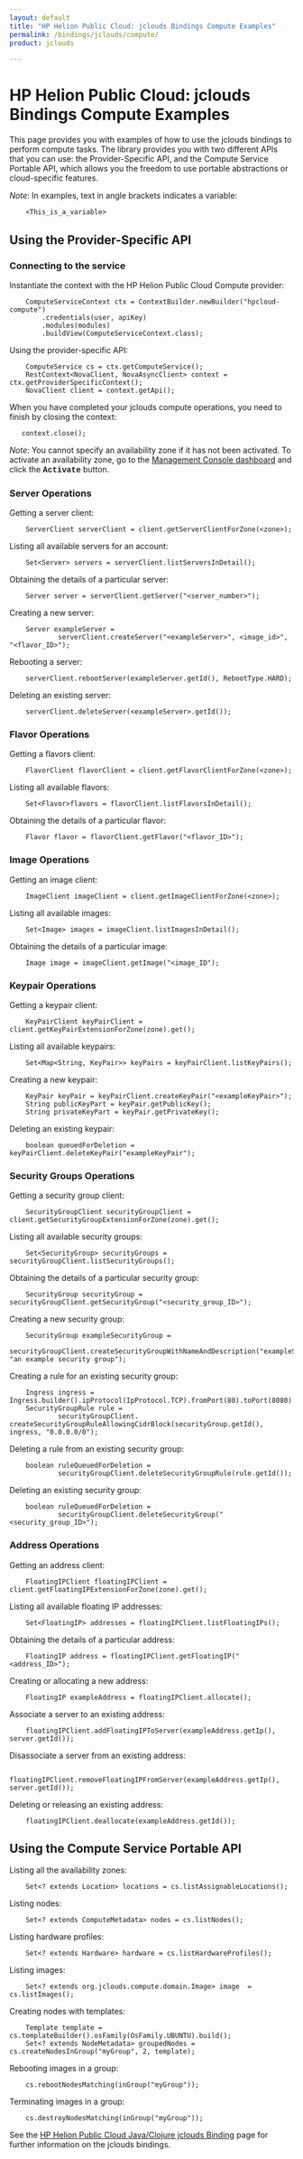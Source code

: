 ```yaml
---
layout: default
title: "HP Helion Public Cloud: jclouds Bindings Compute Examples"
permalink: /bindings/jclouds/compute/
product: jclouds

---
```

<!--PUBLISHED-->
# HP Helion Public Cloud: jclouds Bindings Compute Examples

This page provides you with examples of how to use the jclouds bindings to perform compute tasks.  The library provides you with two different APIs that you can use: the Provider-Specific API, and the Compute Service Portable API, which allows you the freedom to use portable abstractions or cloud-specific features.

*Note*: In examples, text in angle brackets indicates a variable:

        <This_is_a_variable>

## Using the Provider-Specific API

### Connecting to the service

Instantiate the context with the HP Helion Public Cloud Compute provider:

        ComputeServiceContext ctx = ContextBuilder.newBuilder("hpcloud-compute")
            .credentials(user, apiKey)
            .modules(modules)
            .buildView(ComputeServiceContext.class);

Using the provider-specific API:

        ComputeService cs = ctx.getComputeService();  
        RestContext<NovaClient, NovaAsyncClient> context = ctx.getProviderSpecificContext();  
        NovaClient client = context.getApi();

When you have completed your jclouds compute operations, you need to finish by closing the context:

       context.close(); 

*Note*: You cannot specify an availability zone if it has not been activated.  To activate an availability zone, go to the [Management Console dashboard](https://console.hpcloud.com/) and click the <font face="courier"><strong>Activate</font></strong> button.

### Server Operations

Getting a server client:

        ServerClient serverClient = client.getServerClientForZone(<zone>);

Listing all available servers for an account:

        Set<Server> servers = serverClient.listServersInDetail();

Obtaining the details of a particular server:

        Server server = serverClient.getServer("<server_number>");

Creating a new server:

        Server exampleServer = 
                serverClient.createServer("<exampleServer>", <image_id>", "<flavor_ID>");

Rebooting a server:

        serverClient.rebootServer(exampleServer.getId(), RebootType.HARD);

<!--Changing password for a server:-->
<!--This command appears not to exist.  Mike A says: "has no effect that I can see...unsupported on hpcloud?"-->

<!--        serverClient.changeAdminPass(exampleServer.getId(), "<newPassword>");-->

Deleting an existing server:

        serverClient.deleteServer(<exampleServer>.getId());

### Flavor Operations

Getting a flavors client:

        FlavorClient flavorClient = client.getFlavorClientForZone(<zone>);

Listing all available flavors:

        Set<Flavor>flavors = flavorClient.listFlavorsInDetail();

Obtaining the details of a particular flavor:

        Flavor flavor = flavorClient.getFlavor("<flavor_ID>");

### Image Operations

Getting an image client:

        ImageClient imageClient = client.getImageClientForZone(<zone>);

Listing all available images:

        Set<Image> images = imageClient.listImagesInDetail();

Obtaining the details of a particular image:

        Image image = imageClient.getImage("<image_ID");

### Keypair Operations

Getting a keypair client:

        KeyPairClient keyPairClient = client.getKeyPairExtensionForZone(zone).get();

Listing all available keypairs:

        Set<Map<String, KeyPair>> keyPairs = keyPairClient.listKeyPairs();

Creating a new keypair:

        KeyPair keyPair = keyPairClient.createKeyPair("<exampleKeyPair>");
        String publicKeyPart = keyPair.getPublicKey();
        String privateKeyPart = keyPair.getPrivateKey();

Deleting an existing keypair:

        boolean queuedForDeletion = keyPairClient.deleteKeyPair("exampleKeyPair");

### Security Groups Operations

Getting a security group client:

        SecurityGroupClient securityGroupClient = client.getSecurityGroupExtensionForZone(zone).get();

Listing all available security groups:

        Set<SecurityGroup> securityGroups = securityGroupClient.listSecurityGroups();

Obtaining the details of a particular security group:

        SecurityGroup securityGroup = securityGroupClient.getSecurityGroup("<security_group_ID>");

Creating a new security group:

        SecurityGroup exampleSecurityGroup =
                securityGroupClient.createSecurityGroupWithNameAndDescription("exampleSecurityGroup", "an example security group");

Creating a rule for an existing security group:

        Ingress ingress = Ingress.builder().ipProtocol(IpProtocol.TCP).fromPort(80).toPort(8080).build();
        SecurityGroupRule rule =
                securityGroupClient. createSecurityGroupRuleAllowingCidrBlock(securityGroup.getId(), ingress, "0.0.0.0/0");

Deleting a rule from an existing security group:

        boolean ruleQueuedForDeletion = 
                securityGroupClient.deleteSecurityGroupRule(rule.getId());

Deleting an existing security group:

        boolean ruleQueuedForDeletion =
                securityGroupClient.deleteSecurityGroup("<security_group_ID>");

### Address Operations

Getting an address client:

        FloatingIPClient floatingIPClient = client.getFloatingIPExtensionForZone(zone).get();

Listing all available floating IP addresses:

        Set<FloatingIP> addresses = floatingIPClient.listFloatingIPs();

Obtaining the details of a particular address:

        FloatingIP address = floatingIPClient.getFloatingIP("<address_ID>");

Creating or allocating a new address:

        FloatingIP exampleAddress = floatingIPClient.allocate();

Associate a server to an existing address:

        floatingIPClient.addFloatingIPToServer(exampleAddress.getIp(), server.getId());

Disassociate a server from an existing address:

        floatingIPClient.removeFloatingIPFromServer(exampleAddress.getIp(), server.getId());

Deleting or releasing an existing address:

        floatingIPClient.deallocate(exampleAddress.getId());

## Using the Compute Service Portable API

Listing all the availability zones:

        Set<? extends Location> locations = cs.listAssignableLocations();

Listing nodes:

        Set<? extends ComputeMetadata> nodes = cs.listNodes();

Listing hardware profiles:

        Set<? extends Hardware> hardware = cs.listHardwareProfiles();
        
Listing images:

        Set<? extends org.jclouds.compute.domain.Image> image  = cs.listImages();

Creating nodes with templates:

        Template template = cs.templateBuilder().osFamily(OsFamily.UBUNTU).build();
        Set<? extends NodeMetadata> groupedNodes = cs.createNodesInGroup("myGroup", 2, template);

Rebooting images in a group:

        cs.rebootNodesMatching(inGroup("myGroup"));

Terminating images in a group:

        cs.destroyNodesMatching(inGroup("myGroup"));

See the [HP Helion Public Cloud Java/Clojure jclouds Binding](/bindings/jclouds) page for further information on the jclouds bindings.
